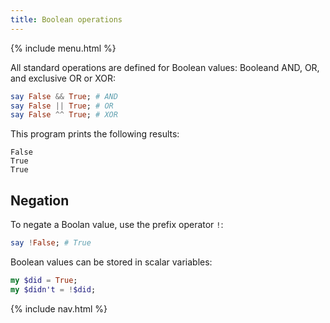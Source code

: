 ```yaml
---
title: Boolean operations
---
```


{% include menu.html %}

All standard operations are defined for Boolean values: Booleand AND, OR, and exclusive OR or XOR:

```raku
say False && True; # AND
say False || True; # OR
say False ^^ True; # XOR
```

This program prints the following results:

    False
    True
    True

## Negation

To negate a Boolan value, use the prefix operator `!`:

```raku
say !False; # True
```

Boolean values can be stored in scalar variables:

```raku
my $did = True;
my $didn't = !$did;
```

{% include nav.html %}

